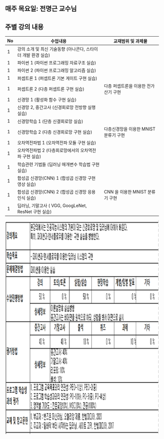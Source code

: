 ## 매주 목요일: 전명근 교수님
## 주별 강의 내용   
No | 수업내용 | 교재범위 및 과제물
  ----------- | ------------ | -------------
1 | 강의 소개 및 최신 기술동향 (아나콘다, 스타이더 개발 환경 실습) |
1 | 파이썬  1   (파이썬 프로그래밍 자료구조 실습) |
1 | 파이썬  2   (파이썬 프로그래밍 알고리즘 실습) |
1 | 퍼셉트론 1  (퍼셉트론 기본 게이트 구현 실습) |
1 | 퍼셉트론 2  (다층 퍼셉트론 구현 실습) | 다층 퍼셉트론을 이용한 전가산기 구현							
1 | 신경망 1     (활성화 함수 구현 실습) |
1 | 신경망 2, 중간고사 (신경회로망 전방향 실행 실습) |
1 | 신경망학습 1 (단층 신결회로망 실습) |
1 | 신경망학습 2 (다층 신경회로망 구현 실습) | 다층신경망을 이용한  MNIST  분류기 구현							
1 | 오차역전파법 1 (오차역전파 모듈 구현 실습) |
1 | 오차역전파법 2 (다층회로망에서의 오차역전파 구현 실습) |
1 | 학습관련 기법들 (딥러닝 매개변수 학습법 구현 실습) |
1 | 합성곱 신경망(CNN) 1 (합성곱 신경망 구현 영상 실습) |
1 | 합성곱 신경망(CNN) 2 (합성곱 신경망 응용 인식 실습) | CNN 을 이용한  MNIST  분류기 구현							
1 | 딥러닝,  기말고사 ( VGG, GoogLeNet, ResNet  구현 실습) |

<img src="https://github.com/ByeongKeun/Industrial-AI/raw/master/images/Deeplearning_Overview.png" border="0" width="1000" height="700">
